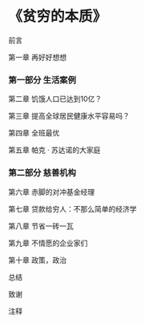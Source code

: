 # 《贫穷的本质》

前言

第一章 再好好想想

### 第一部分 生活案例

第二章 饥饿人口已达到10亿？

第三章 提高全球居民健康水平容易吗？

第四章 全班最优

第五章 帕克 · 苏达诺的大家庭



### 第二部分 慈善机构

第六章 赤脚的对冲基金经理

第七章 贷款给穷人：不那么简单的经济学

第八章 节省一砖一瓦

第九章 不情愿的企业家们

第十章 政策，政治



总结

致谢

注释
